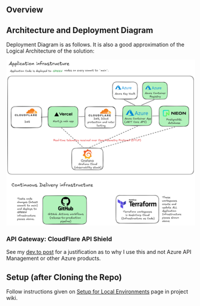 ## Overview

## Architecture and Deployment Diagram

Deployment Diagram is as follows. It is also a good approximation of the Logical Architecture of the solution:

![alt text](image-1.png)

### API Gateway: CloudFlare API Shield

See my [dev.to post]() for a justification as to why I use this and not Azure API Management or other Azure products.

## Setup (after Cloning the Repo)

Follow instructions given on [Setup for Local Environments](https://mahogany-experience-a64.notion.site/Setup-for-Local-Environments-23179793bdde80f59dd0df49f515c137) page in project wiki.
